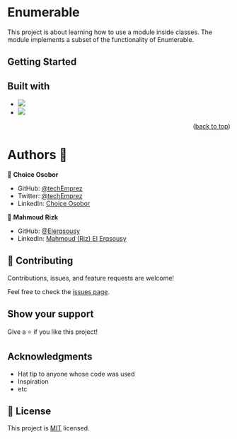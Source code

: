 <!-- @format -->

# Enumerable

This project is about learning how to use a module inside classes.
The module implements a subset of the functionality of Enumerable.

## Getting Started

## Built with

- ![](https://img.shields.io/badge/Github-blueviolet)
- ![](https://img.shields.io/badge/Ruby-red)

<p align="right">(<a href="#top">back to top</a>)</p>

# Authors :bookmark_tabs:

👤 **Choice Osobor**

- GitHub: [@techEmprez](https://github.com/techEmprez)
- Twitter: [@techEmprez](https://twitter.com/techEmprez)
- LinkedIn: [Choice Osobor](https://www.linkedin.com/in/choice-osobor/)

👤 **Mahmoud Rizk**

- GitHub: [@Elerqsousy](https://github.com/Elerqsousy)
- LinkedIn: [Mahmoud (Riz) El Erqsousy](https://www.linkedin.com/in/mahmoud-rizk-elerqsousy/)

## 🤝 Contributing

Contributions, issues, and feature requests are welcome!

Feel free to check the [issues page](../../issues/).

## Show your support

Give a ⭐️ if you like this project!

## Acknowledgments

- Hat tip to anyone whose code was used
- Inspiration
- etc

## 📝 License

This project is [MIT](./MIT.md) licensed.
